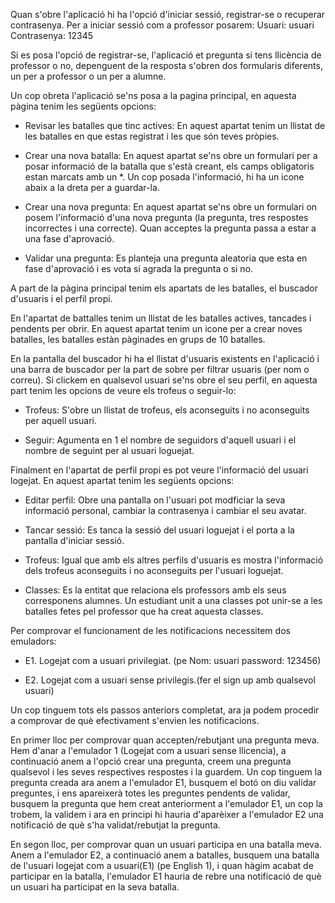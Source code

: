 Quan s'obre l'aplicació hi ha l'opció d'iniciar sessió, registrar-se o recuperar contrasenya.
Per a iniciar sessió com a professor posarem:
Usuari: usuari
Contrasenya: 12345

Si es posa l'opció de registrar-se, l'aplicació et pregunta si tens llicència de professor o no, depenguent de la resposta s'obren dos formularis diferents, un per a professor o un per a alumne.

Un cop obreta l'aplicació se'ns posa a la pagina principal, en aquesta pàgina tenim les següents opcions:

- Revisar les batalles que tinc actives: En aquest apartat tenim un llistat de les batalles en que estas registrat i les que són teves pròpies.

- Crear una nova batalla: En aquest apartat se'ns obre un formulari per a posar informació de la batalla que s'està creant, els camps obligatoris estan marcats amb un *. Un cop posada l'informació, hi ha un icone abaix a la dreta per a guardar-la.

- Crear una nova pregunta: En aquest apartat se'ns obre un formulari on posem l'informació d'una nova pregunta (la pregunta, tres respostes incorrectes i una correcte). Quan acceptes la pregunta passa a estar a una fase d'aprovació.

- Validar una pregunta: Es planteja una pregunta aleatoria que esta en fase d'aprovació i es vota si agrada la pregunta o si no.

A part de la pàgina principal tenim els apartats de les batalles, el buscador d'usuaris i el perfil propi.

En l'apartat de battalles tenim un llistat de les batalles actives, tancades i pendents per obrir. En aquest apartat tenim un icone per a crear noves batalles, les batalles estàn pàginades en grups de 10 batalles.

En la pantalla del buscador hi ha el llistat d'usuaris existents en l'aplicació i una barra de buscador per la part de sobre per filtrar usuaris (per nom o correu). Si clickem en qualsevol usuari se'ns obre el seu perfil, en aquesta part tenim les opcions de veure els trofeus o seguir-lo:

- Trofeus: S'obre un llistat de trofeus, els aconseguits i no aconseguits per aquell usuari.

- Seguir: Agumenta en 1 el nombre de seguidors d'aquell usuari i el nombre de seguint per al usuari loguejat.

Finalment en l'apartat de perfil propi es pot veure l'informació del usuari logejat. En aquest apartat tenim les següents opcions:

- Editar perfil: Obre una pantalla on l'usuari pot modficiar la seva informació personal, cambiar la contrasenya i cambiar el seu avatar.

- Tancar sessió: Es tanca la sessió del usuari loguejat i el porta a la pantalla d'iniciar sessió.

- Trofeus: Igual que amb els altres perfils d'usuaris es mostra l'informació dels trofeus aconseguits i no aconseguits per l'usuari loguejat.

- Classes: Es la entitat que relaciona els professors amb els seus corresponens alumnes. Un estudiant unit a una classes pot unir-se a les batalles fetes pel professor que ha creat aquesta classes.

Per comprovar el funcionament de les notificacions necessitem dos emuladors:

- E1. Logejat com a usuari privilegiat. (pe Nom: usuari password: 123456)

- E2. Logejat com a usuari sense privilegis.(fer el sign up amb qualsevol usuari)

Un cop tinguem tots els passos anteriors completat, ara ja podem procedir a comprovar de què efectivament s'envien les notificacions.

En primer lloc per comprovar quan accepten/rebutjant una pregunta meva. Hem d'anar a l'emulador 1 (Logejat com a usuari sense llicencia), a continuació anem a l'opció crear una pregunta, creem una pregunta qualsevol i les seves respectives respostes i la guardem. Un cop tinguem la pregunta creada ara anem a l'emulador E1, busquem el botó on diu validar preguntes, i ens apareixerà totes les preguntes pendents de validar, busquem la pregunta que hem creat anteriorment a l'emulador E1, un cop la trobem, la validem i ara en principi hi hauria d'aparèixer a l'emulador E2 una notificació de què s'ha validat/rebutjat la pregunta.

En segon lloc, per comprovar quan un usuari participa en una batalla meva. Anem a l'emulador E2, a continuació anem a batalles, busquem una batalla de l'usuari logejat com a usuari(E1) (pe English 1), i quan hàgim acabat de participar en la batalla, l'emulador E1 hauria de rebre una notificació de què un usuari ha participat en la seva batalla.
